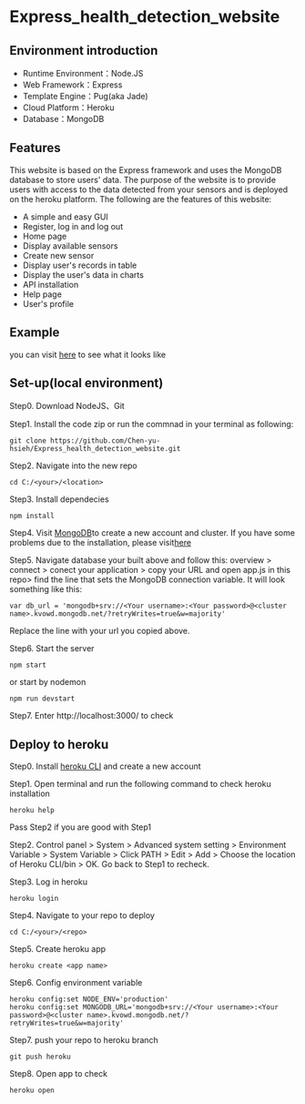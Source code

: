 # Express_health_detection_website

## Environment introduction
* Runtime Environment：Node.JS
* Web Framework：Express
* Template Engine：Pug(aka Jade)
* Cloud Platform：Heroku
* Database：MongoDB


## Features
This website is based on the Express framework and uses the MongoDB database to store users' data. The purpose of the website is to provide users with access to the data detected from your sensors and is deployed on the heroku platform. The following are the features of this website:

* A simple and easy GUI
* Register, log in and log out
* Home page
* Display available sensors 
* Create new sensor
* Display user's records in table
* Display the user's data in charts
* API installation
* Help page
* User's profile

## Example
you can visit [here](https://health-detection.herokuapp.com) to see what it looks like


## Set-up(local environment)
Step0. Download NodeJS、Git

Step1. Install the code zip or run the commnad in your terminal as following:
```
git clone https://github.com/Chen-yu-hsieh/Express_health_detection_website.git
```
Step2. Navigate into the new repo
```
cd C:/<your>/<location>
```

Step3. Install dependecies
```
npm install
```

Step4. Visit [MongoDB](https://www.mongodb.com/atlas/database)to create a new account and cluster. If you have some problems due to the installation, please visit[here](https://developer.mozilla.org/en-US/docs/Learn/Server-side/Express_Nodejs/mongoose#setting_up_the_mongodb_database)

Step5. Navigate database your built above and follow this: overview > connect > conect your application > copy your URL and open app.js in this repo> find the line that sets the MongoDB connection variable. It will look something like this:
```
var db_url = 'mongodb+srv://<Your username>:<Your password>@<cluster name>.kvowd.mongodb.net/?retryWrites=true&w=majority'
```
Replace the line with your url you copied above.

Step6. Start the server
```
npm start
```
or start by nodemon
```
npm run devstart
```

Step7. Enter http://localhost:3000/ to check

## Deploy to heroku

Step0. Install [heroku CLI](https://devcenter.heroku.com/articles/heroku-cli) and create a new account

Step1. Open terminal and run the following command to check heroku installation 
```
heroku help
```
Pass Step2 if you are good with Step1

Step2. Control panel > System > Advanced system setting > Environment Variable > System Variable > Click PATH >  Edit > Add > Choose the location of Heroku CLI/bin > OK. Go back to Step1 to recheck.

Step3. Log in heroku
```
heroku login
```

Step4. Navigate to your repo to deploy
```
cd C:/<your>/<repo>
```

Step5. Create heroku app
```
heroku create <app name>
```

Step6. Config environment variable
```
heroku config:set NODE_ENV='production'
heroku config:set MONGODB_URL='mongodb+srv://<Your username>:<Your password>@<cluster name>.kvowd.mongodb.net/?retryWrites=true&w=majority'
```

Step7. push your repo to heroku branch
```
git push heroku
```

Step8. Open app to check
```
heroku open
```
